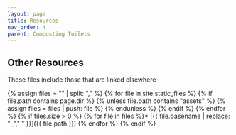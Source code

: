 ```yaml
---
layout: page
title: Resources
nav_order: 4
parent: Composting Toilets
---
```

## Other Resources

These files include those that are linked elsewhere 

{% assign files = "" | split: "," %}
{% for file in site.static_files %}
    {% if file.path contains page.dir  %}
        {% unless file.path contains "assets" %}
            {% assign files = files | push: file %}
        {% endunless %}
    {% endif %}
{% endfor %}
{% if files.size > 0 %}
{% for file in files %}* [{{ file.basename | replace: "_"," " }}]({{ file.path }}) 
{% endfor %}
{% endif %}